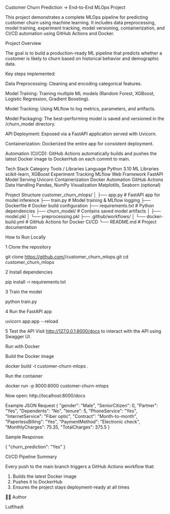 Customer Churn Prediction -> End-to-End MLOps Project

This project demonstrates a complete MLOps pipeline for predicting customer churn using machine learning.
It includes data preprocessing, model training, experiment tracking, model versioning, containerization, and CI/CD automation using GitHub Actions and Docker.

Project Overview

The goal is to build a production-ready ML pipeline that predicts whether a customer is likely to churn based on historical behavior and demographic data.

Key steps implemented:

Data Preprocessing: Cleaning and encoding categorical features.

Model Training: Training multiple ML models (Random Forest, XGBoost, Logistic Regression, Gradient Boosting).

Model Tracking: Using MLflow to log metrics, parameters, and artifacts.

Model Packaging: The best-performing model is saved and versioned in the /churn_model directory.

API Deployment: Exposed via a FastAPI application served with Uvicorn.

Containerization: Dockerized the entire app for consistent deployment.

Automation (CI/CD): GitHub Actions automatically builds and pushes the latest Docker image to DockerHub on each commit to main.

Tech Stack
Category	Tools / Libraries
Language	Python 3.10
ML Libraries	scikit-learn, XGBoost
Experiment Tracking	MLflow
Web Framework	FastAPI
Model Serving	Uvicorn
Containerization	Docker
Automation	GitHub Actions
Data Handling	Pandas, NumPy
Visualization	Matplotlib, Seaborn (optional)

Project Structure
customer_churn_mlops/
│
├── app.py                     # FastAPI app for model inference
├── train.py                   # Model training & MLflow logging
├── Dockerfile                 # Docker build configuration
├── requirements.txt           # Python dependencies
├── churn_model/               # Contains saved model artifacts
│   ├── model.pkl
│   └── preprocessing.pkl
├── .github/workflows/
│   └── docker-build.yml       # GitHub Actions for Docker CI/CD
└── README.md                  # Project documentation

How to Run Locally

1 Clone the repository

git clone https://github.com/<your-username>/customer_churn_mlops.git
cd customer_churn_mlops


2️ Install dependencies

pip install -r requirements.txt


3️ Train the model

python train.py


4️ Run the FastAPI app

uvicorn app:app --reload


5️ Test the API
Visit http://127.0.0.1:8000/docs
 to interact with the API using Swagger UI.

Run with Docker

Build the Docker image

docker build -t customer-churn-mlops .


Run the container

docker run -p 8000:8000 customer-churn-mlops


Now open: http://localhost:8000/docs

Example JSON Request
{
  "gender": "Male",
  "SeniorCitizen": 0,
  "Partner": "Yes",
  "Dependents": "No",
  "tenure": 5,
  "PhoneService": "Yes",
  "InternetService": "Fiber optic",
  "Contract": "Month-to-month",
  "PaperlessBilling": "Yes",
  "PaymentMethod": "Electronic check",
  "MonthlyCharges": 75.35,
  "TotalCharges": 375.5
}


Sample Response:

{
  "churn_prediction": "Yes"
}

CI/CD Pipeline Summary

Every push to the main branch triggers a GitHub Actions workflow that:

1. Builds the latest Docker image
2. Pushes it to DockerHub
3. Ensures the project stays deployment-ready at all times

🧑‍💻 Author

Lutfihadi
